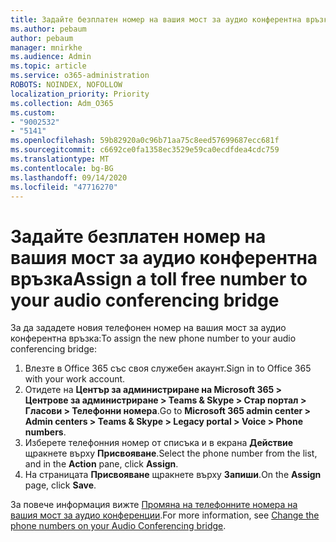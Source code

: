 ```yaml
---
title: Задайте безплатен номер на вашия мост за аудио конферентна връзка
ms.author: pebaum
author: pebaum
manager: mnirkhe
ms.audience: Admin
ms.topic: article
ms.service: o365-administration
ROBOTS: NOINDEX, NOFOLLOW
localization_priority: Priority
ms.collection: Adm_O365
ms.custom:
- "9002532"
- "5141"
ms.openlocfilehash: 59b82920a0c96b71aa75c8eed57699687ecc681f
ms.sourcegitcommit: c6692ce0fa1358ec3529e59ca0ecdfdea4cdc759
ms.translationtype: MT
ms.contentlocale: bg-BG
ms.lasthandoff: 09/14/2020
ms.locfileid: "47716270"
---
```

# <a name="assign-a-toll-free-number-to-your-audio-conferencing-bridge"></a><span data-ttu-id="45cb0-102">Задайте безплатен номер на вашия мост за аудио конферентна връзка</span><span class="sxs-lookup"><span data-stu-id="45cb0-102">Assign a toll free number to your audio conferencing bridge</span></span>

<span data-ttu-id="45cb0-103">За да зададете новия телефонен номер на вашия мост за аудио конферентна връзка:</span><span class="sxs-lookup"><span data-stu-id="45cb0-103">To assign the new phone number to your audio conferencing bridge:</span></span>

1. <span data-ttu-id="45cb0-104">Влезте в Office 365 със своя служебен акаунт.</span><span class="sxs-lookup"><span data-stu-id="45cb0-104">Sign in to Office 365 with your work account.</span></span>
2. <span data-ttu-id="45cb0-105">Отидете на **Център за администриране на Microsoft 365 > Центрове за администриране > Teams & Skype > Стар портал > Гласови > Телефонни номера**.</span><span class="sxs-lookup"><span data-stu-id="45cb0-105">Go to **Microsoft 365 admin center > Admin centers > Teams & Skype > Legacy portal > Voice > Phone numbers**.</span></span>
3. <span data-ttu-id="45cb0-106">Изберете телефонния номер от списъка и в екрана **Действие** щракнете върху **Присвояване**.</span><span class="sxs-lookup"><span data-stu-id="45cb0-106">Select the phone number from the list, and in the **Action** pane, click **Assign**.</span></span>
4. <span data-ttu-id="45cb0-107">На страницата **Присвояване** щракнете върху **Запиши**.</span><span class="sxs-lookup"><span data-stu-id="45cb0-107">On the **Assign** page, click **Save**.</span></span>

<span data-ttu-id="45cb0-108">За повече информация вижте [Промяна на телефонните номера на вашия мост за аудио конференции](https://docs.microsoft.com/MicrosoftTeams/change-the-phone-numbers-on-your-audio-conferencing-bridge).</span><span class="sxs-lookup"><span data-stu-id="45cb0-108">For more information, see [Change the phone numbers on your Audio Conferencing bridge](https://docs.microsoft.com/MicrosoftTeams/change-the-phone-numbers-on-your-audio-conferencing-bridge).</span></span>
